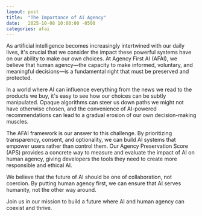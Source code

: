 ```yaml
---
layout: post
title:  "The Importance of AI Agency"
date:   2025-10-08 10:00:00 -0500
categories: afai
---
```


As artificial intelligence becomes increasingly intertwined with our daily lives, it's crucial that we consider the impact these powerful systems have on our ability to make our own choices. At Agency First AI (AFAI), we believe that human agency—the capacity to make informed, voluntary, and meaningful decisions—is a fundamental right that must be preserved and protected.

In a world where AI can influence everything from the news we read to the products we buy, it's easy to see how our choices can be subtly manipulated. Opaque algorithms can steer us down paths we might not have otherwise chosen, and the convenience of AI-powered recommendations can lead to a gradual erosion of our own decision-making muscles.

The AFAI framework is our answer to this challenge. By prioritizing transparency, consent, and optionality, we can build AI systems that empower users rather than control them. Our Agency Preservation Score (APS) provides a concrete way to measure and evaluate the impact of AI on human agency, giving developers the tools they need to create more responsible and ethical AI.

We believe that the future of AI should be one of collaboration, not coercion. By putting human agency first, we can ensure that AI serves humanity, not the other way around.

Join us in our mission to build a future where AI and human agency can coexist and thrive.
